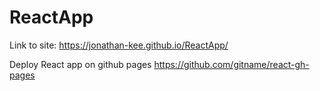 # ReactApp
Link to site: 
https://jonathan-kee.github.io/ReactApp/

Deploy React app on github pages
https://github.com/gitname/react-gh-pages
